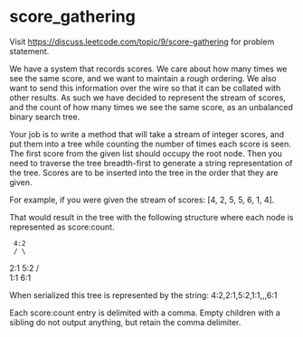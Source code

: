 # score_gathering
Visit https://discuss.leetcode.com/topic/9/score-gathering for problem statement.

We have a system that records scores. We care about how many times we see the same score, and we want to maintain a rough ordering. We also want to send this information over the wire so that it can be collated with other results. As such we have decided to represent the stream of scores, and the count of how many times we see the same score, as an unbalanced binary search tree.

Your job is to write a method that will take a stream of integer scores, and put them into a tree while counting the number of times each score is seen. The first score from the given list should occupy the root node. Then you need to traverse the tree breadth-first to generate a string representation of the tree. Scores are to be inserted into the tree in the order that they are given.

For example, if you were given the stream of scores: [4, 2, 5, 5, 6, 1, 4].

That would result in the tree with the following structure where each node is represented as score:count.

     4:2
     / \
   2:1 5:2
   /     \
 1:1     6:1
 
When serialized this tree is represented by the string: 4:2,2:1,5:2,1:1,,,6:1

Each score:count entry is delimited with a comma. Empty children with a sibling do not output anything, but retain the comma delimiter.
